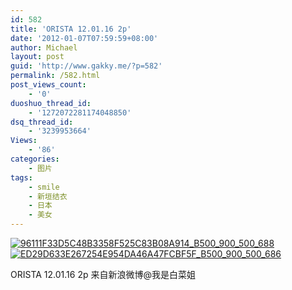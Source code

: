 ```yaml
---
id: 582
title: 'ORISTA 12.01.16 2p'
date: '2012-01-07T07:59:59+08:00'
author: Michael
layout: post
guid: 'http://www.gakky.me/?p=582'
permalink: /582.html
post_views_count:
    - '0'
duoshuo_thread_id:
    - '1272072281174048850'
dsq_thread_id:
    - '3239953664'
Views:
    - '86'
categories:
    - 图片
tags:
    - smile
    - 新垣结衣
    - 日本
    - 美女
---
```


[![96111F33D5C48B3358F525C83B08A914_B500_900_500_688](http://www.yui-aragaki.org/wp-content/uploads/img/96111F33D5C48B3358F525C83B08A914_B500_900_500_688.jpeg)](http://www.yui-aragaki.org/wp-content/uploads/img/96111F33D5C48B3358F525C83B08A914_B1280_1280_1162_1600.jpeg) [![ED29D633E267254E954DA46A47FCBF5F_B500_900_500_686](http://www.yui-aragaki.org/wp-content/uploads/img/ED29D633E267254E954DA46A47FCBF5F_B500_900_500_686.jpeg)](http://www.yui-aragaki.org/wp-content/uploads/img/ED29D633E267254E954DA46A47FCBF5F_B1280_1280_1166_1600.jpeg)

 ORISTA 12.01.16 2p 来自新浪微博@我是白菜姐